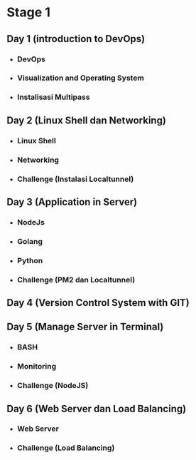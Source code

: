 # Stage 1
## Day 1 (introduction to DevOps)
- ### DevOps
- ### Visualization and Operating System
- ### Instalisasi Multipass
## Day 2 (Linux Shell dan Networking)
- ### Linux Shell
- ### Networking
- ### Challenge (Instalasi Localtunnel)
## Day 3 (Application in Server)
- ### NodeJs
- ### Golang
- ### Python
- ### Challenge (PM2 dan Localtunnel)
## Day 4 (Version Control System with GIT)

## Day 5 (Manage Server in Terminal)
- ### BASH
- ### Monitoring
- ### Challenge (NodeJS)
## Day 6 (Web Server dan Load Balancing)
- ### Web Server
- ### Challenge (Load Balancing)
